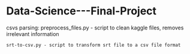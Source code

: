 # Data-Science---Final-Project
csvs parsing:
    preprocess_files.py - script to clean kaggle files, 
    removes irrelevant information
    
    srt-to-csv.py - script to transform srt file to a csv file format

    

